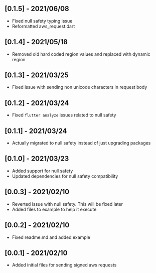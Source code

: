 ## [0.1.5] - 2021/06/08

* Fixed null safety typing issue
* Reformatted aws_request.dart

## [0.1.4] - 2021/05/18

* Removed old hard coded region values and replaced with dynamic region

## [0.1.3] - 2021/03/25

* Fixed issue with sending non unicode characters in request body

## [0.1.2] - 2021/03/24

* Fixed `flutter analyze` issues related to null safety

## [0.1.1] - 2021/03/24

* Actually migrated to null safety instead of just upgrading packages

## [0.1.0] - 2021/03/23

* Added support for null safety
* Updated dependencies for null safety compatibility

## [0.0.3] - 2021/02/10

* Reverted issue with null safety. This will be fixed later
* Added files to example to help it execute

## [0.0.2] - 2021/02/10

* Fixed readme.md and added example

## [0.0.1] - 2021/02/10

* Added initial files for sending signed aws requests